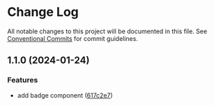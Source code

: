# Change Log

All notable changes to this project will be documented in this file.
See [Conventional Commits](https://conventionalcommits.org) for commit guidelines.

## 1.1.0 (2024-01-24)


### Features

* add badge component ([617c2e7](https://github.com/abelflopes/react-ck/commit/617c2e7a8d3fbb7addd47b27f7335632562ca308))
